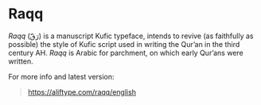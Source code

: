Raqq
====

_Raqq_ (رَقّ) is a manuscript Kufic typeface, intends to revive (as faithfully as
possible) the style of Kufic script used in writing the Qur’an in the third
century AH. _Raqq_ is Arabic for parchment, on which early Qur’ans were written.

For more info and latest version:
> https://aliftype.com/raqq/english
